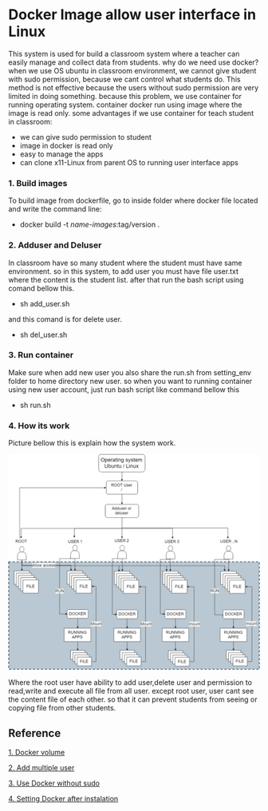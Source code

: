 # Docker Image allow user interface in Linux

This system is used for build a classroom system where a teacher can easily manage and collect data from students. why do we need use docker? when we use OS ubuntu in classroom environment, we cannot give student with sudo permission, because we cant control what students do. This method is not effective because the users without sudo permission are very limited in doing something. because this problem, we  use container for running operating system. container docker run using image where the image is read only. some advantages if we use container for teach student in classroom:

* we can give sudo permission to student
* image in docker is read only
* easy to manage the apps 
* can clone x11-Linux from parent OS to running user interface apps

### 1. Build images

To build image from dockerfile, go to inside folder where docker file  located and write the command line:

- docker build -t *name-images*:tag/version .

### 2. Adduser and Deluser

In classroom have so many student where the student must have same environment. so in this system, to add user you must have file user.txt where the content is the student list. after that run the bash script using comand bellow this. 

* sh add_user.sh

and this comand is for delete user.

* sh del_user.sh

### 3. Run container

Make sure when add new user you also share the run.sh from setting_env folder to home directory new user. so when you want to running container using new user account, just run bash script like command bellow this

*  sh run.sh

### 4. How its work

Picture bellow this is explain how the system work.



<img src="/Xrdp_setting/12.jpg">





Where the root user have ability to add user,delete user and permission to read,write and execute all file from all user. except root user, user cant see the content file of each other. so that it can prevent students from seeing or copying file from other students.

## Reference 

[1. Docker volume](https://docs.docker.com/storage/volumes/)

[2. Add multiple user](http://linuxsay.com/t/adding-multiple-users-in-ubuntu/3302)

[3. Use Docker without sudo](https://linoxide.com/linux-how-to/use-docker-without-sudo-ubuntu/)

[4. Setting Docker after instalation](https://docs.docker.com/install/linux/linux-postinstall/)









